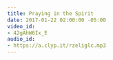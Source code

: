 ```yaml
---
title: Praying in the Spirit
date: 2017-01-22 02:00:00 -05:00
video_id:
- 42gAhW6Ix_E
audio_id:
- https://a.clyp.it/rzeliglc.mp3
---
```


